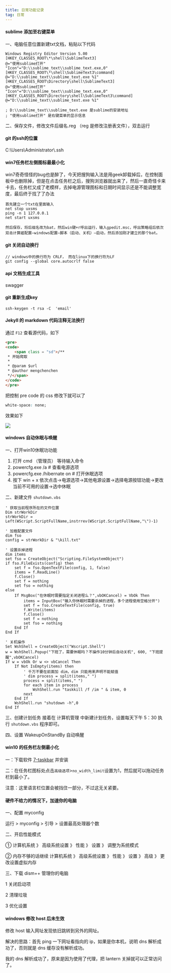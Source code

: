 ```yaml
---
title: 日常功能记录
tag: 日常
---
```


#### sublime 添加至右键菜单

一、电脑任意位置新建txt文档，粘贴以下代码

```
Windows Registry Editor Version 5.00
[HKEY_CLASSES_ROOT\*\shell\SublimeText3]
@="使用sublime打开"
"Icon"="D:\\sublime_text\\sublime_text.exe,0"
[HKEY_CLASSES_ROOT\*\shell\SublimeText3\command]
@="D:\\sublime_text\\sublime_text.exe %1"
[HKEY_CLASSES_ROOT\Directory\shell\SublimeText3]
@="使用sublime打开"
"Icon"="D:\\sublime_text\\sublime_text.exe,0"
[HKEY_CLASSES_ROOT\Directory\shell\SublimeText3\command]
@="D:\\sublime_text\\sublime_text.exe %1"

; D:\\sublime_text\\sublime_text.exe 是sublime的安装地址
; "使用sublime打开" 是右键菜单的显示信息
```

二、保存文件，修改文件后缀名.reg （reg 是修改注册表文件），双击运行

#### git 的ssh的位置

C:\Users\Administrator\\.ssh

#### win7任务栏左侧图标最最小化

win7奇奇怪怪的bug也是醉了，今天把搜狗输入法是用geek卸载掉后，在控制面板中也删除掉，但是在点击任务栏之后，搜狗浏览器就出来了，然后一直奇怪卡来卡去，任务栏又成了老模样，去掉电源管理图标和日期时间显示还是不能调整宽度，最后终于找了了办法

```
首先建立一个txt在里面输入
net stop uxsms
ping -n 1 127.0.0.1
net start uxsms

然后保存，将后缀名改为bat，然后win键+r呼出运行，输入gpedit.msc，呼出策略组后依次双击计算姬配置—windows配置—脚本（启动、关机）—启动，然后添加刚才建立的那个bat。
```

#### git 关闭自动换行

```
// windows中的换行符为 CRLF， 而在linux下的换行符为LF 
git config --global core.autocrlf false 
```

#### api 文档生成工具

swagger

#### git 重新生成key 

```
ssh-keygen -t rsa -C  'email'
```

#### Jekyll 的 markdown 代码注释无法换行

通过 `F12` 查看源代码，如下

```html
<pre>
<code>
    <span class = "sd">/**
 * 开始爬取
 *
 * @param $url
 * @author mengchenchen
 */</span>
</code>
</pre>
```

把控制 pre code 的 css 修改下就可以了

```css
white-space: none;
```

效果如下



![](/img/in-post/post-richangjilu/markdown无法自动换行-01.png)

#### windows 自动休眠与唤醒

一、打开win10休眠功功能
1. 打开 cmd （管理员） 等待输入命令
2. powercfg.exe /a  # 查看电源选项
3. powercfg.exe /hibernate on # 打开休眠选项
4. 按下 win + x 依次点击->电源选项->其他电源设置->选择电源按钮功能->更改当前不可用的设置->选中休眠

二、新建文件 `shutdown.vbs`

```vbscript
' 获取当前程序所在的文件位置
Dim strWorkDir
strWorkDir = Left(WScript.ScriptFullName,instrrev(WScript.ScriptFullName,"\")-1)

' 加载配置文件
dim fso
config = strWorkDir & "\kill.txt"

' 设置杀掉进程
dim items
set fso = CreateObject("Scripting.FileSystemObject")
if fso.FileExists(config) then
    set f = fso.OpenTextFile(config, 1, false)
	items = f.ReadLine()
	f.Close()
	set f = nothing
	set fso = nothing
else
	If MsgBox("在休眠时需要指定关闭进程么？",vbOKCancel) = VbOk Then
		items = InputBox("输入你休眠时需要杀掉的进程，多个进程使用空格分开")
		set f = fso.CreateTextFile(config, true)
		f.Write(items)
		f.Close()
		set f = nothing
		set fso = nothing
	End If
End If

' 关机操作
Set WshShell = CreateObject("Wscript.Shell")
w = WshShell.Popup("下班了，需要休眠吗？不操作10分钟后自动关机", 600, "下班提醒",vbOKCancel)
If w = vbOk Or w <> vbCancel Then
    If Not IsEmpty(items) then
        ' 千万不要在前面加 dim，dim 只能用来声明不能赋值
        ' dim process = split(items," ")
        process = split(items," ")
        for each item in process
            WshShell.run "taskkill /f /im " & item, 0
        next
    End If
	WshShell.run "shutdown -h",0
End If
```

三、创建计划任务
接着在 计算机管理 中新建计划任务，设置每天下午 5：30 执行 `shutdown.vbs` 程序即可。

四、设置 WakeupOnStandBy 自动唤醒

#### win10 的任务栏左侧最小化

一：下载软件 [7-taskbar](http://www.rjno1.com/best/sys/1533-7-taskbar-tweaker.html) 并安装

二：在任务栏图标处点击`高级选项`>`no_width_limit`设置为1，然后就可以拖动任务栏到最小了。

注意：这里语言栏位置会被挡住一部分，不过这无关紧要。


#### 硬件不给力的情况下，加速你的电脑

一、配置 myconfig

运行 > myconfig > 引导 > 设置最高处理器个数

二、开启性能模式

① 计算机系统 》 高级系统设置 》 性能 》 设置 》 调整为系统模式

② 内存不够的话继续 计算机系统 》 高级系统设置 》 性能 》 设置 》 高级 》 更改设置虚拟内存

三、下载 dism++ 管理你的电脑

1 关闭启动项

2 清理垃圾

3 优化设置

#### windows 修改 host 后未生效

修改 host 输入网址发现依旧跳转到另外的网址。

解决的思路：首先 ping 一下网址看指向的 ip，如果是你本机，说明 dns 解析成功了，否则就是 dns 缓存没有解析成功。

我的 dns 解析成功了，原来是因为使用了代理，把 lantern 关掉就可以正常访问了。
